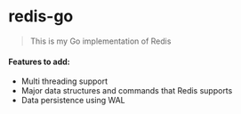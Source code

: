 # redis-go

> This is my Go implementation of Redis

#### Features to add:
- Multi threading support
- Major data structures and commands that Redis supports
- Data persistence using WAL
